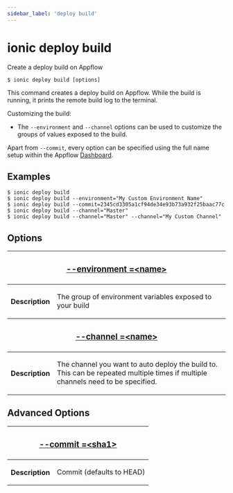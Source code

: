 ```yaml
---
sidebar_label: 'deploy build'
---
```


# ionic deploy build

Create a deploy build on Appflow

```shell
$ ionic deploy build [options]
```

This command creates a deploy build on Appflow. While the build is running, it prints the remote build log to the terminal.

Customizing the build:

- The `--environment` and `--channel` options can be used to customize the groups of values exposed to the build.

Apart from `--commit`, every option can be specified using the full name setup within the Appflow [Dashboard](https://dashboard.ionicframework.com).

## Examples

```shell
$ ionic deploy build
$ ionic deploy build --environment="My Custom Environment Name"
$ ionic deploy build --commit=2345cd3305a1cf94de34e93b73a932f25baac77c
$ ionic deploy build --channel="Master"
$ ionic deploy build --channel="Master" --channel="My Custom Channel"
```

## Options

<table className="reference-table">
  <thead>
    <tr>
      <th colSpan="2">
        <h3>
          <a href="#option-environment" id="option-environment">
            --environment
            <span class="option-spec"> =&lt;name&gt;</span>
          </a>
        </h3>
      </th>
    </tr>
  </thead>
  <tbody>
    <tr>
      <th>Description</th>
      <td>
        <p>The group of environment variables exposed to your build</p>
      </td>
    </tr>
  </tbody>
  <thead>
    <tr>
      <th colSpan="2">
        <h3>
          <a href="#option-channel" id="option-channel">
            --channel
            <span class="option-spec"> =&lt;name&gt;</span>
          </a>
        </h3>
      </th>
    </tr>
  </thead>
  <tbody>
    <tr>
      <th>Description</th>
      <td>
        <p>
          The channel you want to auto deploy the build to. This can be repeated multiple times if multiple channels
          need to be specified.
        </p>
      </td>
    </tr>
  </tbody>
</table>

## Advanced Options

<table className="reference-table">
  <thead>
    <tr>
      <th colSpan="2">
        <h3>
          <a href="#option-commit" id="option-commit">
            --commit
            <span class="option-spec"> =&lt;sha1&gt;</span>
          </a>
        </h3>
      </th>
    </tr>
  </thead>
  <tbody>
    <tr>
      <th>Description</th>
      <td>
        <div>
          <p>Commit (defaults to HEAD)</p>
        </div>
      </td>
    </tr>
  </tbody>
</table>
